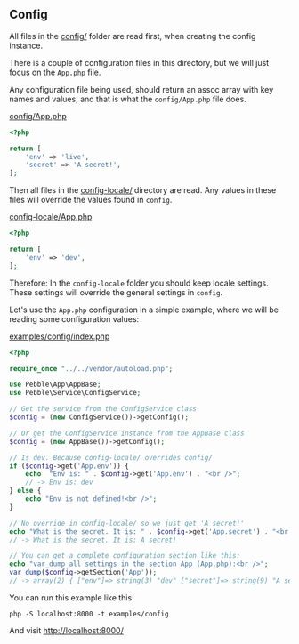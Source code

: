 ## Config



All files in the [config/](config) folder are read first, 
when creating the config instance. 

There is a couple of configuration files in this directory, but
we will just focus on the `App.php` file. 

Any configuration file being used, should return an assoc array with key names and values, 
and that is what the `config/App.php` file does. 

[config/App.php](config/App.php)

~~~php
<?php

return [
    'env' => 'live',
    'secret' => 'A secret!',
];
~~~

Then all files in the [config-locale/](config-locale) directory are read.
Any values in these files will override the values found in `config`.

[config-locale/App.php](config-locale/App.php)

~~~php
<?php

return [
    'env' => 'dev',
];

~~~

Therefore: In the `config-locale` folder you should keep locale settings. 
These settings will override the general settings in `config`. 

Let's use the `App.php` configuration in a simple example, where we will be reading
some configuration values: 

[examples/config/index.php](examples/config/index.php)

~~~php
<?php

require_once "../../vendor/autoload.php";

use Pebble\App\AppBase;
use Pebble\Service\ConfigService;

// Get the service from the ConfigService class
$config = (new ConfigService())->getConfig();

// Or get the ConfigService instance from the AppBase class
$config = (new AppBase())->getConfig();

// Is dev. Because config-locale/ overrides config/
if ($config->get('App.env')) {
    echo  "Env is: " . $config->get('App.env') . "<br />";
    // -> Env is: dev
} else {
    echo "Env is not defined!<br />";
}

// No override in config-locale/ so we just get 'A secret!'
echo "What is the secret. It is: " . $config->get('App.secret') . "<br />";
// -> What is the secret. It is: A secret!

// You can get a complete configuration section like this:
echo "var_dump all settings in the section App (App.php):<br />";
var_dump($config->getSection('App'));
// -> array(2) { ["env"]=> string(3) "dev" ["secret"]=> string(9) "A secret!" }


~~~

You can run this example like this:

    php -S localhost:8000 -t examples/config

And visit [http://localhost:8000/](http://localhost:8000/)
